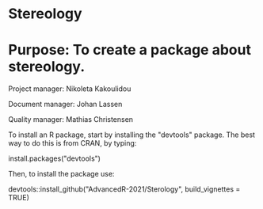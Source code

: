 # Stereology


Purpose: To create a package about stereology.
====

Project manager: Nikoleta Kakoulidou

Document manager: Johan Lassen

Quality manager: Mathias Christensen


To install an R package, start by installing the "devtools" package. The best way to do this is from CRAN, by typing:

install.packages("devtools")

Then, to install the package use:

devtools::install_github("AdvancedR-2021/Sterology", build_vignettes = TRUE)
